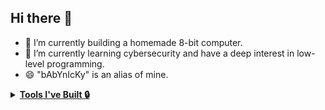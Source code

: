 ## Hi there 👋
- 🔭 I’m currently building a homemade 8-bit computer.
- 🌱 I’m currently learning cybersecurity and have a deep interest in low-level programming.
- 😄 "bAbYnIcKy" is an alias of mine.

<details>
<summary><b><u> Tools I've Built 🔒</u></b></summary>

Here are some tools i've built:
- 🔎  [fancy_directory_sort](https://github.com/BelaBartok39/Fancy_Dir): Organize a directory instantly with two different levels of organization.
</details>
